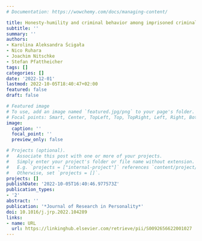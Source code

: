 ```yaml
---
# Documentation: https://wowchemy.com/docs/managing-content/

title: Honesty-humility and criminal behavior among imprisoned criminal offenders
subtitle: ''
summary: ''
authors:
- Karolina Aleksandra Ścigała
- Nico Ruhara
- Joachim Nitschke
- Stefan Pfattheicher
tags: []
categories: []
date: '2022-12-01'
lastmod: 2022-10-05T18:40:47+02:00
featured: false
draft: false

# Featured image
# To use, add an image named `featured.jpg/png` to your page's folder.
# Focal points: Smart, Center, TopLeft, Top, TopRight, Left, Right, BottomLeft, Bottom, BottomRight.
image:
  caption: ''
  focal_point: ''
  preview_only: false

# Projects (optional).
#   Associate this post with one or more of your projects.
#   Simply enter your project's folder or file name without extension.
#   E.g. `projects = ["internal-project"]` references `content/project/deep-learning/index.md`.
#   Otherwise, set `projects = []`.
projects: []
publishDate: '2022-10-05T16:40:46.977573Z'
publication_types:
- '2'
abstract: ''
publication: '*Journal of Research in Personality*'
doi: 10.1016/j.jrp.2022.104289
links:
- name: URL
  url: https://linkinghub.elsevier.com/retrieve/pii/S0092656622001027
---
```

